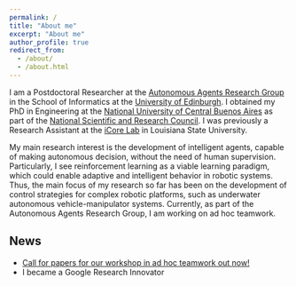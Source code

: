 ```yaml
---
permalink: /
title: "About me"
excerpt: "About me"
author_profile: true
redirect_from:
  - /about/
  - /about.html
---
```


I am a Postdoctoral Researcher at the [Autonomous Agents Research Group](https://agents.inf.ed.ac.uk/stefano-albrecht/) in the School of Informatics at the [University of Edinburgh](https://www.ed.ac.uk/). I obtained my PhD in Engineering at the [National University of Central Buenos Aires](https://www.unicen.edu.ar/english) as part of the [National Scientific and Research Council](https://www.conicet.gov.ar/?lan=en). I was previously a Research Assistant at the [iCore Lab](https://icorelab.github.io/index.html) in Louisiana State University.





My main research interest is the development of intelligent agents, capable of making autonomous decision, without the need of human supervision. Particularly, I see reinforcement learning as a viable learning paradigm, which could enable adaptive and intelligent behavior in robotic systems. Thus, the main focus of my research so far has been on the development of control strategies for complex robotic platforms, such as underwater autonomous vehicle-manipulator systems. Currently, as part of the Autonomous Agents Research Group, I am working on ad hoc teamwork.


## News

- [Call for papers for our workshop in ad hoc teamwork out now!](https://easychair.org/cfp/waht-2022)
- I became a Google Research Innovator
